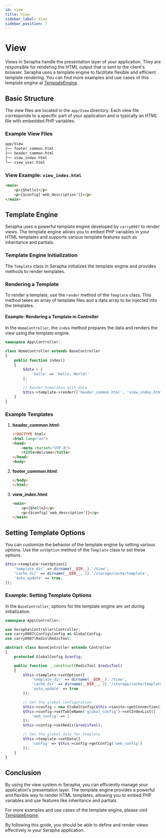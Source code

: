 ```yaml
---
id: view
title: View
sidebar_label: View
sidebar_position: 7
---
```


# View

Views in Serapha handle the presentation layer of your application. They are responsible for rendering the HTML output that is sent to the client's browser. Serapha uses a template engine to facilitate flexible and efficient template rendering. You can find more examples and use cases of this template engine at [TemplateEngine](https://github.com/carry0987/TemplateEngine).

## Basic Structure

The view files are located in the `app/View` directory. Each view file corresponds to a specific part of your application and is typically an HTML file with embedded PHP variables.

### Example View Files

```sh
app/View
├── footer_common.html
├── header_common.html
├── view_index.html
└── view_user.html
```

### View Example: `view_index.html`

```html title="app/View/view_index.html"
<main>
    <p>{$hello}</p>
    <p>{$config['web_description']}</p>
</main>
```

## Template Engine

Serapha uses a powerful template engine developed by `carry0987` to render views. The template engine allows you to embed PHP variables in your HTML templates and supports various template features such as inheritance and partials.

### Template Engine Initialization

The `Template` class in Serapha initializes the template engine and provides methods to render templates.

### Rendering a Template

To render a template, use the `render` method of the `Template` class. This method takes an array of template files and a data array to be injected into the templates.

#### Example: Rendering a Template in Controller

In the `HomeController`, the `index` method prepares the data and renders the view using the template engine.

```php title="app/Controller/HomeController.php"
namespace App\Controller;

class HomeController extends BaseController
{
    public function index()
    {
        $data = [
            'hello' => 'Hello, World!'
        ];

        // Render templates with data
        $this->template->render(['header_common.html', 'view_index.html', 'footer_common.html'], $data);
    }
}
```

### Example Templates

1. **header_common.html**:
   ```html
   <!DOCTYPE html>
   <html lang="en">
   <head>
       <meta charset="UTF-8">
       <title>Welcome</title>
   </head>
   <body>
   ```

2. **footer_common.html**:
   ```html
   </body>
   </html>
   ```

3. **view_index.html**:
   ```html
   <main>
       <p>{$hello}</p>
       <p>{$config['web_description']}</p>
   </main>
   ```

## Setting Template Options

You can customize the behavior of the template engine by setting various options. Use the `setOption` method of the `Template` class to set these options.

```php
$this->template->setOption([
    'template_dir' => dirname(__DIR__).'/View',
    'cache_dir' => dirname(__DIR__, 2).'/storage/cache/template',
    'auto_update' => true,
]);
```

### Example: Setting Template Options

In the `BaseController`, options for the template engine are set during initialization.

```php title="app/Controller/BaseController.php"
namespace App\Controller;

use Serapha\Controller\Controller;
use carry0987\Config\Config as GlobalConfig;
use carry0987\Redis\RedisTool;

abstract class BaseController extends Controller
{
    protected GlobalConfig $config;

    public function __construct(RedisTool $redisTool)
    {
        $this->template->setOption([
            'template_dir' => dirname(__DIR__).'/View',
            'cache_dir' => dirname(__DIR__, 2).'/storage/cache/template',
            'auto_update' => true
        ]);

        // Set the global configuration
        $this->config = new GlobalConfig($this->sanite->getConnection());
        $this->config->setTableName('global_config')->setIndexList([
            'web_config' => 1
        ]);
        $this->config->setRedis($redisTool);

        // Set the global data for Template
        $this->template->setData([
            'config' => $this->config->getConfig('web_config')
        ]);
    }
}
```

## Conclusion

By using the view system in Serapha, you can efficiently manage your application's presentation layer. The template engine provides a powerful and flexible way to render HTML templates, allowing you to embed PHP variables and use features like inheritance and partials.

For more examples and use cases of the template engine, please visit [TemplateEngine](https://github.com/carry0987/TemplateEngine).

By following this guide, you should be able to define and render views effectively in your Serapha application.
